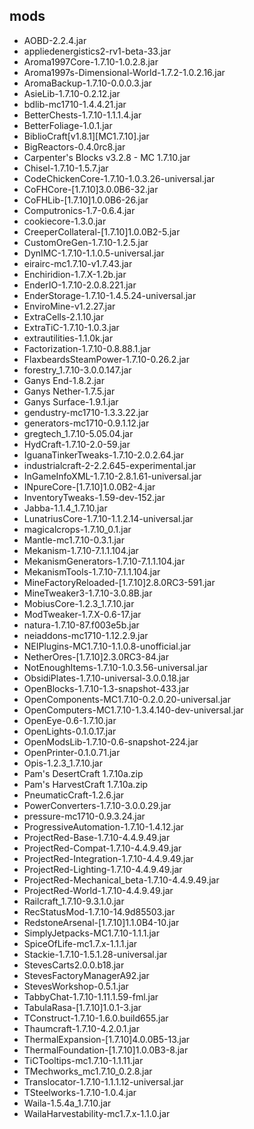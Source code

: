 ## mods
* AOBD-2.2.4.jar
* appliedenergistics2-rv1-beta-33.jar
* Aroma1997Core-1.7.10-1.0.2.8.jar
* Aroma1997s-Dimensional-World-1.7.2-1.0.2.16.jar
* AromaBackup-1.7.10-0.0.0.3.jar
* AsieLib-1.7.10-0.2.12.jar
* bdlib-mc1710-1.4.4.21.jar
* BetterChests-1.7.10-1.1.1.4.jar
* BetterFoliage-1.0.1.jar
* BiblioCraft[v1.8.1][MC1.7.10].jar
* BigReactors-0.4.0rc8.jar
* Carpenter's Blocks v3.2.8 - MC 1.7.10.jar
* Chisel-1.7.10-1.5.7.jar
* CodeChickenCore-1.7.10-1.0.3.26-universal.jar
* CoFHCore-[1.7.10]3.0.0B6-32.jar
* CoFHLib-[1.7.10]1.0.0B6-26.jar
* Computronics-1.7-0.6.4.jar
* cookiecore-1.3.0.jar
* CreeperCollateral-[1.7.10]1.0.0B2-5.jar
* CustomOreGen-1.7.10-1.2.5.jar
* DynIMC-1.7.10-1.1.0.5-universal.jar
* eirairc-mc1.7.10-v1.7.43.jar
* Enchiridion-1.7.X-1.2b.jar
* EnderIO-1.7.10-2.0.8.221.jar
* EnderStorage-1.7.10-1.4.5.24-universal.jar
* EnviroMine-v1.2.27.jar
* ExtraCells-2.1.10.jar
* ExtraTiC-1.7.10-1.0.3.jar
* extrautilities-1.1.0k.jar
* Factorization-1.7.10-0.8.88.1.jar
* FlaxbeardsSteamPower-1.7.10-0.26.2.jar
* forestry_1.7.10-3.0.0.147.jar
* Ganys End-1.8.2.jar
* Ganys Nether-1.7.5.jar
* Ganys Surface-1.9.1.jar
* gendustry-mc1710-1.3.3.22.jar
* generators-mc1710-0.9.1.12.jar
* gregtech_1.7.10-5.05.04.jar
* HydCraft-1.7.10-2.0-59.jar
* IguanaTinkerTweaks-1.7.10-2.0.2.64.jar
* industrialcraft-2-2.2.645-experimental.jar
* InGameInfoXML-1.7.10-2.8.1.61-universal.jar
* INpureCore-[1.7.10]1.0.0B2-4.jar
* InventoryTweaks-1.59-dev-152.jar
* Jabba-1.1.4_1.7.10.jar
* LunatriusCore-1.7.10-1.1.2.14-universal.jar
* magicalcrops-1.7.10_0.1.jar
* Mantle-mc1.7.10-0.3.1.jar
* Mekanism-1.7.10-7.1.1.104.jar
* MekanismGenerators-1.7.10-7.1.1.104.jar
* MekanismTools-1.7.10-7.1.1.104.jar
* MineFactoryReloaded-[1.7.10]2.8.0RC3-591.jar
* MineTweaker3-1.7.10-3.0.8B.jar
* MobiusCore-1.2.3_1.7.10.jar
* ModTweaker-1.7.X-0.6-17.jar
* natura-1.7.10-87.f003e5b.jar
* neiaddons-mc1710-1.12.2.9.jar
* NEIPlugins-MC1.7.10-1.1.0.8-unofficial.jar
* NetherOres-[1.7.10]2.3.0RC3-84.jar
* NotEnoughItems-1.7.10-1.0.3.56-universal.jar
* ObsidiPlates-1.7.10-universal-3.0.0.18.jar
* OpenBlocks-1.7.10-1.3-snapshot-433.jar
* OpenComponents-MC1.7.10-0.2.0.20-universal.jar
* OpenComputers-MC1.7.10-1.3.4.140-dev-universal.jar
* OpenEye-0.6-1.7.10.jar
* OpenLights-0.1.0.17.jar
* OpenModsLib-1.7.10-0.6-snapshot-224.jar
* OpenPrinter-0.1.0.71.jar
* Opis-1.2.3_1.7.10.jar
* Pam's DesertCraft 1.7.10a.zip
* Pam's HarvestCraft 1.7.10a.zip
* PneumaticCraft-1.2.6.jar
* PowerConverters-1.7.10-3.0.0.29.jar
* pressure-mc1710-0.9.3.24.jar
* ProgressiveAutomation-1.7.10-1.4.12.jar
* ProjectRed-Base-1.7.10-4.4.9.49.jar
* ProjectRed-Compat-1.7.10-4.4.9.49.jar
* ProjectRed-Integration-1.7.10-4.4.9.49.jar
* ProjectRed-Lighting-1.7.10-4.4.9.49.jar
* ProjectRed-Mechanical_beta-1.7.10-4.4.9.49.jar
* ProjectRed-World-1.7.10-4.4.9.49.jar
* Railcraft_1.7.10-9.3.1.0.jar
* RecStatusMod-1.7.10-14.9d85503.jar
* RedstoneArsenal-[1.7.10]1.1.0B4-10.jar
* SimplyJetpacks-MC1.7.10-1.1.1.jar
* SpiceOfLife-mc1.7.x-1.1.1.jar
* Stackie-1.7.10-1.5.1.28-universal.jar
* StevesCarts2.0.0.b18.jar
* StevesFactoryManagerA92.jar
* StevesWorkshop-0.5.1.jar
* TabbyChat-1.7.10-1.11.1.59-fml.jar
* TabulaRasa-[1.7.10]1.0.1-3.jar
* TConstruct-1.7.10-1.6.0.build655.jar
* Thaumcraft-1.7.10-4.2.0.1.jar
* ThermalExpansion-[1.7.10]4.0.0B5-13.jar
* ThermalFoundation-[1.7.10]1.0.0B3-8.jar
* TiCTooltips-mc1.7.10-1.1.11.jar
* TMechworks_mc1.7.10_0.2.8.jar
* Translocator-1.7.10-1.1.1.12-universal.jar
* TSteelworks-1.7.10-1.0.4.jar
* Waila-1.5.4a_1.7.10.jar
* WailaHarvestability-mc1.7.x-1.1.0.jar
